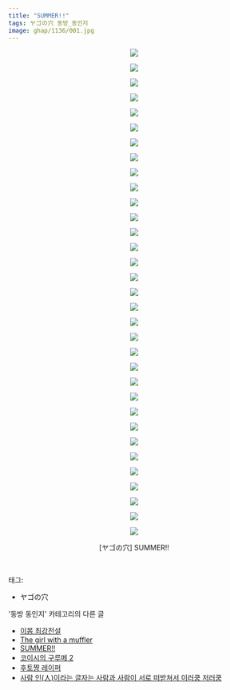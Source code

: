 ```yaml
---
title: "SUMMER!!"
tags: ヤゴの穴 동방_동인지
image: ghap/1136/001.jpg
---
```

<div class="article">
<p style="text-align: center; clear: none; float: none;"><img src="{{ site.nasurl }}/ghap/1136/001.jpg"/></p>
<p style="text-align: center; clear: none; float: none;"><img src="{{ site.nasurl }}/ghap/1136/002.jpg"/></p>
<p style="text-align: center; clear: none; float: none;"><img src="{{ site.nasurl }}/ghap/1136/003.jpg"/></p>
<p style="text-align: center; clear: none; float: none;"><img src="{{ site.nasurl }}/ghap/1136/004.jpg"/></p>
<p style="text-align: center; clear: none; float: none;"><img src="{{ site.nasurl }}/ghap/1136/005.jpg"/></p>
<p style="text-align: center; clear: none; float: none;"><img src="{{ site.nasurl }}/ghap/1136/006.jpg"/></p>
<p style="text-align: center; clear: none; float: none;"><img src="{{ site.nasurl }}/ghap/1136/007.jpg"/></p>
<p style="text-align: center; clear: none; float: none;"><img src="{{ site.nasurl }}/ghap/1136/008.jpg"/></p>
<p style="text-align: center; clear: none; float: none;"><img src="{{ site.nasurl }}/ghap/1136/009.jpg"/></p>
<p style="text-align: center; clear: none; float: none;"><img src="{{ site.nasurl }}/ghap/1136/010.jpg"/></p>
<p style="text-align: center; clear: none; float: none;"><img src="{{ site.nasurl }}/ghap/1136/011.jpg"/></p>
<p style="text-align: center; clear: none; float: none;"><img src="{{ site.nasurl }}/ghap/1136/012.jpg"/></p>
<p style="text-align: center; clear: none; float: none;"><img src="{{ site.nasurl }}/ghap/1136/013.jpg"/></p>
<p style="text-align: center; clear: none; float: none;"><img src="{{ site.nasurl }}/ghap/1136/014.jpg"/></p>
<p style="text-align: center; clear: none; float: none;"><img src="{{ site.nasurl }}/ghap/1136/015.jpg"/></p>
<p style="text-align: center; clear: none; float: none;"><img src="{{ site.nasurl }}/ghap/1136/016.jpg"/></p>
<p style="text-align: center; clear: none; float: none;"><img src="{{ site.nasurl }}/ghap/1136/017.jpg"/></p>
<p style="text-align: center; clear: none; float: none;"><img src="{{ site.nasurl }}/ghap/1136/018.jpg"/></p>
<p style="text-align: center; clear: none; float: none;"><img src="{{ site.nasurl }}/ghap/1136/019.jpg"/></p>
<p style="text-align: center; clear: none; float: none;"><img src="{{ site.nasurl }}/ghap/1136/020.jpg"/></p>
<p style="text-align: center; clear: none; float: none;"><img src="{{ site.nasurl }}/ghap/1136/021.jpg"/></p>
<p style="text-align: center; clear: none; float: none;"><img src="{{ site.nasurl }}/ghap/1136/022.jpg"/></p>
<p style="text-align: center; clear: none; float: none;"><img src="{{ site.nasurl }}/ghap/1136/023.jpg"/></p>
<p style="text-align: center; clear: none; float: none;"><img src="{{ site.nasurl }}/ghap/1136/024.jpg"/></p>
<p style="text-align: center; clear: none; float: none;"><img src="{{ site.nasurl }}/ghap/1136/025.jpg"/></p>
<p style="text-align: center; clear: none; float: none;"><img src="{{ site.nasurl }}/ghap/1136/026.jpg"/></p>
<p style="text-align: center; clear: none; float: none;"><img src="{{ site.nasurl }}/ghap/1136/027.jpg"/></p>
<p style="text-align: center; clear: none; float: none;"><img src="{{ site.nasurl }}/ghap/1136/028.jpg"/></p>
<p style="text-align: center; clear: none; float: none;"><img src="{{ site.nasurl }}/ghap/1136/029.jpg"/></p>
<p style="text-align: center; clear: none; float: none;"><img src="{{ site.nasurl }}/ghap/1136/030.jpg"/></p>
<p style="text-align: center; clear: none; float: none;"><img src="{{ site.nasurl }}/ghap/1136/031.jpg"/></p>
<p style="text-align: center; clear: none; float: none;"><img src="{{ site.nasurl }}/ghap/1136/032.jpg"/></p>
<p style="text-align: center; clear: none; float: none;"><img src="{{ site.nasurl }}/ghap/1136/033.jpg"/></p>
<p style="text-align: center; clear: none; float: none;">[ヤゴの穴] SUMMER!!</p>
<p><br/></p>
</div><div class="tagTrail">
<p>태그: </p>
<ul>
<li>ヤゴの穴</li>
</ul>
</div><div class="another">
<p>'동방 동인지' 카테고리의 다른 글</p>
<ul>
<li><a href="/2016-07-27-ghap_1138">이몸 최강전설</a></li>
<li><a href="/2016-07-27-ghap_1137">The girl with a muffler</a></li>
<li><a href="/2016-07-27-ghap_1136">SUMMER!!</a></li>
<li><a href="/2016-07-27-ghap_1135">코이시의 구루메 2</a></li>
<li><a href="/2016-07-27-ghap_1134">후토쨩 레이퍼</a></li>
<li><a href="/2016-07-26-ghap_1133">사람 인(人)이라는 글자는 사람과 사람이 서로 떠받쳐서 이러쿵 저러쿵</a></li>
</ul>
</div><div class="cb_module cb_fluid">
<div class="cb_wrt cb_profile">
</div><!-- commentList close -->
</div>